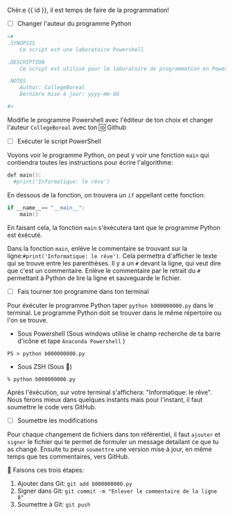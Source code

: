 Chèr.e {{ id }}, il est temps de faire de la programmation!

- [ ] Changer l'auteur du programme Python

```powershell
<#
.SYNOPSIS
    Ce script est une laboratoire Powershell

.DESCRIPTION
    Ce script est utilisé pour le laboratoire de programmation en Powershell.

.NOTES
    Author: CollegeBoreal
    Derniere mise à jour: yyyy-mm-dd

#>
```

Modifie le programme Powershell avec l'éditeur de ton choix et changer l'auteur `CollegeBoreal` avec ton :id: Github

- [ ] Exécuter le script PowerShell

Voyons voir le programme Python, on peut y voir une fonction `main` qui contiendra toutes les instructions pour écrire l'algorithme:

```powershell
def main():
  #print('Informatique: le rêve')
```

En dessous de la fonction, on trouvera un `if` appellant cette fonction:

```powershell
if __name__== "__main__":
    main()
```

En faisant cela, la fonction `main` s'èxècutera tant que le programme Python est éxécuté.

Dans la fonction `main`, enlève le commentaire se trouvant sur la ligne:`#print('Informatique: le rêve')`. Cela permettra d'afficher le texte qui se trouve entre les parenthèses. Il y a un `#` devant la ligne, qui veut dire que c'est un commentaire. Enlève le commentaire par le retrait du `#` permettant à Python de lire la ligne et sauveguarde le fichier.

- [ ] Fais tourner ton programme dans ton terminal

Pour éxécuter le programme Python taper `python b000000000.py` dans le terminal. Le programme Python doit se trouver dans le même répertoire ou l'on se trouve.

* Sous Powershell (Sous windows utilise le champ recherche de ta barre d'icône et tape `Anaconda Powershell` )

```
PS > python b000000000.py
```

* Sous ZSH (Sous :apple:)

```
% python b000000000.py
```


Après l'éxécution, sur votre terminal s'affichera: "Informatique: le rêve". Nous ferons mieux dans quelques instants mais pour l'instant, il faut soumettre le code vers GitHub. 


- [ ] Soumettre les modifications

Pour chaque changement de fichiers dans ton référentiel, il faut  `ajouter` et `signer` le fichier qui te permet de formuler un message detailant ce que tu as changé. Ensuite tu peux `soumettre` une version mise à jour, en même temps que tes commentaires, vers GitHub. 

:round_pushpin: Faisons ces trois étapes:

1. Ajouter dans Git: `git add b000000000.py`
2. Signer dans Git: `git commit -m "Enlever le commentaire de la ligne 8"`
3. Soumettre à Git: `git push`
